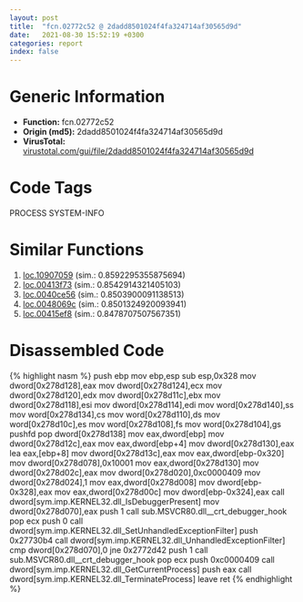 ```yaml
---
layout: post
title:  "fcn.02772c52 @ 2dadd8501024f4fa324714af30565d9d"
date:   2021-08-30 15:52:19 +0300
categories: report
index: false
---
```


# Generic Information
- **Function:** fcn.02772c52
- **Origin (md5):** 2dadd8501024f4fa324714af30565d9d
- **VirusTotal:** [virustotal.com/gui/file/2dadd8501024f4fa324714af30565d9d][virustotal_ref]

# Code Tags
<span class="tag" id="PROCESS">PROCESS</span>
<span class="tag" id="SYSTEM-INFO">SYSTEM-INFO</span>


# Similar Functions

1. [loc.10907059][similar_1_ref] (sim.: 0.8592295355875694)
2. [loc.00413f73][similar_2_ref] (sim.: 0.8542914321405103)
3. [loc.0040ce56][similar_3_ref] (sim.: 0.8503900091138513)
4. [loc.0048069c][similar_4_ref] (sim.: 0.8501324920093941)
5. [loc.00415ef8][similar_5_ref] (sim.: 0.8478707507567351)


# Disassembled Code

{% highlight nasm %}
push ebp
mov ebp,esp
sub esp,0x328
mov dword[0x278d128],eax
mov dword[0x278d124],ecx
mov dword[0x278d120],edx
mov dword[0x278d11c],ebx
mov dword[0x278d118],esi
mov dword[0x278d114],edi
mov word[0x278d140],ss
mov word[0x278d134],cs
mov word[0x278d110],ds
mov word[0x278d10c],es
mov word[0x278d108],fs
mov word[0x278d104],gs
pushfd 
pop dword[0x278d138]
mov eax,dword[ebp]
mov dword[0x278d12c],eax
mov eax,dword[ebp+4]
mov dword[0x278d130],eax
lea eax,[ebp+8]
mov dword[0x278d13c],eax
mov eax,dword[ebp-0x320]
mov dword[0x278d078],0x10001
mov eax,dword[0x278d130]
mov dword[0x278d02c],eax
mov dword[0x278d020],0xc0000409
mov dword[0x278d024],1
mov eax,dword[0x278d008]
mov dword[ebp-0x328],eax
mov eax,dword[0x278d00c]
mov dword[ebp-0x324],eax
call dword[sym.imp.KERNEL32.dll_IsDebuggerPresent]
mov dword[0x278d070],eax
push 1
call sub.MSVCR80.dll__crt_debugger_hook
pop ecx
push 0
call dword[sym.imp.KERNEL32.dll_SetUnhandledExceptionFilter]
push 0x27730b4
call dword[sym.imp.KERNEL32.dll_UnhandledExceptionFilter]
cmp dword[0x278d070],0
jne 0x2772d42
push 1
call sub.MSVCR80.dll__crt_debugger_hook
pop ecx
push 0xc0000409
call dword[sym.imp.KERNEL32.dll_GetCurrentProcess]
push eax
call dword[sym.imp.KERNEL32.dll_TerminateProcess]
leave 
ret 
{% endhighlight %}


[similar_1_ref]: /report/loc.10907059@2585b133c2e70968905cce13b1fc2654
[similar_2_ref]: /report/loc.00413f73@e16f74a2849182d98050864255e902f8
[similar_3_ref]: /report/loc.0040ce56@b7a5b92638cb734d6411e4abb8a97a82
[similar_4_ref]: /report/loc.0048069c@289859175c221b107317af7727d26c17
[similar_5_ref]: /report/loc.00415ef8@92f468935bc264872869f37147ba28fd
[virustotal_ref]: https://www.virustotal.com/gui/file/2dadd8501024f4fa324714af30565d9d